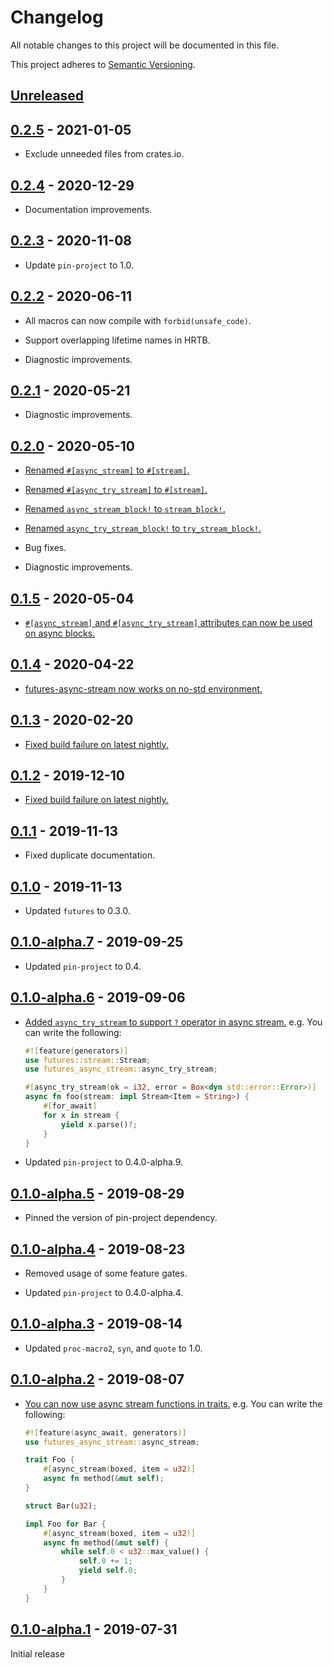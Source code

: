 # Changelog

All notable changes to this project will be documented in this file.

This project adheres to [Semantic Versioning](https://semver.org).

<!--
Note: In this file, do not use the hard wrap in the middle of a sentence for compatibility with GitHub comment style markdown rendering.
-->

## [Unreleased]

## [0.2.5] - 2021-01-05

- Exclude unneeded files from crates.io.

## [0.2.4] - 2020-12-29

- Documentation improvements.

## [0.2.3] - 2020-11-08

- Update `pin-project` to 1.0.

## [0.2.2] - 2020-06-11

- All macros can now compile with `forbid(unsafe_code)`.

- Support overlapping lifetime names in HRTB.

- Diagnostic improvements.

## [0.2.1] - 2020-05-21

- Diagnostic improvements.

## [0.2.0] - 2020-05-10

- [Renamed `#[async_stream]` to `#[stream]`.](https://github.com/taiki-e/futures-async-stream/pull/45)

- [Renamed `#[async_try_stream]` to `#[stream]`.](https://github.com/taiki-e/futures-async-stream/pull/45)

- [Renamed `async_stream_block!` to `stream_block!`.](https://github.com/taiki-e/futures-async-stream/pull/45)

- [Renamed `async_try_stream_block!` to `try_stream_block!`.](https://github.com/taiki-e/futures-async-stream/pull/45)

- Bug fixes.

- Diagnostic improvements.

## [0.1.5] - 2020-05-04

- [`#[async_stream]` and `#[async_try_stream]` attributes can now be used on async blocks.](https://github.com/taiki-e/futures-async-stream/pull/44)

## [0.1.4] - 2020-04-22

- [futures-async-stream now works on no-std environment.](https://github.com/taiki-e/futures-async-stream/pull/34)

## [0.1.3] - 2020-02-20

- [Fixed build failure on latest nightly.](https://github.com/taiki-e/futures-async-stream/pull/33)

## [0.1.2] - 2019-12-10

- [Fixed build failure on latest nightly.](https://github.com/taiki-e/futures-async-stream/pull/31)

## [0.1.1] - 2019-11-13

- Fixed duplicate documentation.

## [0.1.0] - 2019-11-13

- Updated `futures` to 0.3.0.

## [0.1.0-alpha.7] - 2019-09-25

- Updated `pin-project` to 0.4.

## [0.1.0-alpha.6] - 2019-09-06

- [Added `async_try_stream` to support `?` operator in async stream.](https://github.com/taiki-e/futures-async-stream/pull/15) e.g. You can write the following:

  ```rust
  #![feature(generators)]
  use futures::stream::Stream;
  use futures_async_stream::async_try_stream;

  #[async_try_stream(ok = i32, error = Box<dyn std::error::Error>)]
  async fn foo(stream: impl Stream<Item = String>) {
      #[for_await]
      for x in stream {
          yield x.parse()?;
      }
  }
  ```

- Updated `pin-project` to 0.4.0-alpha.9.

## [0.1.0-alpha.5] - 2019-08-29

- Pinned the version of pin-project dependency.

## [0.1.0-alpha.4] - 2019-08-23

- Removed usage of some feature gates.

- Updated `pin-project` to 0.4.0-alpha.4.

## [0.1.0-alpha.3] - 2019-08-14

- Updated `proc-macro2`, `syn`, and `quote` to 1.0.

## [0.1.0-alpha.2] - 2019-08-07

- [You can now use async stream functions in traits.](https://github.com/taiki-e/futures-async-stream/pull/12) e.g. You can write the following:

  ```rust
  #![feature(async_await, generators)]
  use futures_async_stream::async_stream;

  trait Foo {
      #[async_stream(boxed, item = u32)]
      async fn method(&mut self);
  }

  struct Bar(u32);

  impl Foo for Bar {
      #[async_stream(boxed, item = u32)]
      async fn method(&mut self) {
          while self.0 < u32::max_value() {
              self.0 += 1;
              yield self.0;
          }
      }
  }
  ```

## [0.1.0-alpha.1] - 2019-07-31

Initial release

[Unreleased]: https://github.com/taiki-e/futures-async-stream/compare/v0.2.5...HEAD
[0.2.5]: https://github.com/taiki-e/futures-async-stream/compare/v0.2.4...v0.2.5
[0.2.4]: https://github.com/taiki-e/futures-async-stream/compare/v0.2.3...v0.2.4
[0.2.3]: https://github.com/taiki-e/futures-async-stream/compare/v0.2.2...v0.2.3
[0.2.2]: https://github.com/taiki-e/futures-async-stream/compare/v0.2.1...v0.2.2
[0.2.1]: https://github.com/taiki-e/futures-async-stream/compare/v0.2.0...v0.2.1
[0.2.0]: https://github.com/taiki-e/futures-async-stream/compare/v0.1.5...v0.2.0
[0.1.5]: https://github.com/taiki-e/futures-async-stream/compare/v0.1.4...v0.1.5
[0.1.4]: https://github.com/taiki-e/futures-async-stream/compare/v0.1.3...v0.1.4
[0.1.3]: https://github.com/taiki-e/futures-async-stream/compare/v0.1.2...v0.1.3
[0.1.2]: https://github.com/taiki-e/futures-async-stream/compare/v0.1.1...v0.1.2
[0.1.1]: https://github.com/taiki-e/futures-async-stream/compare/v0.1.0...v0.1.1
[0.1.0]: https://github.com/taiki-e/futures-async-stream/compare/v0.1.0-alpha.7...v0.1.0
[0.1.0-alpha.7]: https://github.com/taiki-e/futures-async-stream/compare/v0.1.0-alpha.6...v0.1.0-alpha.7
[0.1.0-alpha.6]: https://github.com/taiki-e/futures-async-stream/compare/v0.1.0-alpha.5...v0.1.0-alpha.6
[0.1.0-alpha.5]: https://github.com/taiki-e/futures-async-stream/compare/v0.1.0-alpha.4...v0.1.0-alpha.5
[0.1.0-alpha.4]: https://github.com/taiki-e/futures-async-stream/compare/v0.1.0-alpha.3...v0.1.0-alpha.4
[0.1.0-alpha.3]: https://github.com/taiki-e/futures-async-stream/compare/v0.1.0-alpha.2...v0.1.0-alpha.3
[0.1.0-alpha.2]: https://github.com/taiki-e/futures-async-stream/compare/v0.1.0-alpha.1...v0.1.0-alpha.2
[0.1.0-alpha.1]: https://github.com/taiki-e/futures-async-stream/releases/tag/v0.1.0-alpha.1
